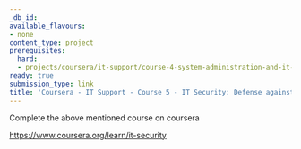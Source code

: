 ```yaml
---
_db_id:
available_flavours:
- none
content_type: project
prerequisites:
  hard:
  - projects/coursera/it-support/course-4-system-administration-and-it-infrastructure-services
ready: true
submission_type: link
title: 'Coursera - IT Support - Course 5 - IT Security: Defense against the digital dark arts'
---
```


Complete the above mentioned course on coursera

https://www.coursera.org/learn/it-security